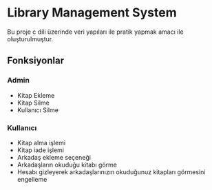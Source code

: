 # Library Management System
Bu proje c dili üzerinde veri yapıları ile pratik yapmak amacı ile oluşturulmuştur.

## Fonksiyonlar
### Admin
- Kitap Ekleme
- Kitap Silme
- Kullanıcı Silme
### Kullanıcı
- Kitap alma işlemi
- Kitap iade işlemi
- Arkadaş ekleme seçeneği
- Arkadaşların okuduğu kitabı görme
- Hesabı gizleyerek arkadaşlarınızın okuduğunuz 
kitapları görmesini engelleme
